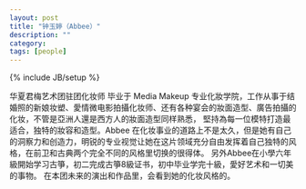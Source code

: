 ```yaml
---
layout: post
title: "钟玉婷（Abbee）"
description: ""
category: 
tags: [people]
---
```

{% include JB/setup %}


华夏君梅艺术团驻团化妆师
毕业于 Media Makeup 专业化妝学院，工作从事于结婚照的新娘妆塑、愛情微电影拍攝化妆师、还有各种宴会的妝面造型、廣告拍攝的化妆，不管是亞洲人還是西方人的妝面造型同样熟悉， 堅持為每一位模特打造最适合，独特的妝容和造型。Abbee 在化妆事业的道路上不是太久，但是她有自己的洞察力和创造力，明锐的专业视觉让她在这片领域充分自由发挥着自己独特的风格，在前卫和古典两个完全不同的风格里切换的很得体。
另外Abbee在小學六年級開始学习古箏，初二完成古箏8級证书，初中毕业学完十級，愛好艺术和一切美的事物。
在本团未来的演出和作品里，会看到她的化妆风格的。

